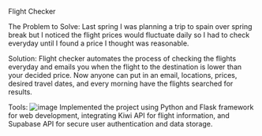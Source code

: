 Flight Checker

The Problem to Solve: 
Last spring I was planning a trip to spain over spring break but I noticed the flight prices would fluctuate daily so I had to check everyday until I found a price I thought was reasonable.

Solution:
Flight checker automates the process of checking the flights everyday and emails you when the flight to the destination is lower than your decided price. 
Now anyone can put in an email, locations, prices, desired travel dates, and every morning have the flights searched for results. 

Tools:
![image](https://github.com/jesseturner21/Flight_Search/assets/57651174/920e1a35-ca2e-49c7-afd6-c1042f4cdc80)
 Implemented the project using Python and Flask framework for web development, integrating Kiwi API for flight information, and Supabase API for secure user authentication and data storage.
